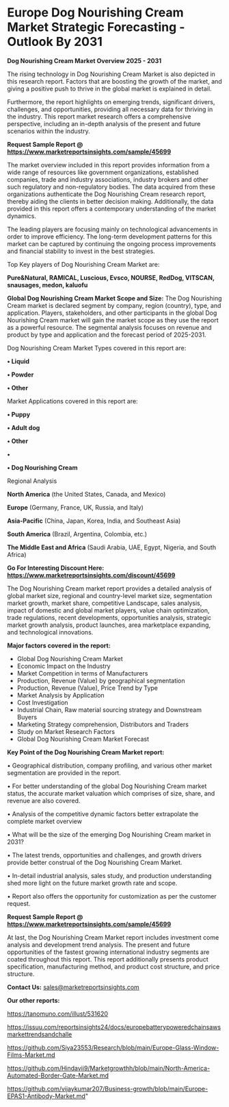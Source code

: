 # Europe Dog Nourishing Cream Market Strategic Forecasting - Outlook By 2031

<Strong> Dog Nourishing Cream Market Overview 2025 - 2031</strong>

The rising technology in Dog Nourishing Cream Market is also depicted in this research report. Factors that are boosting the growth of the market, and giving a positive push to thrive in the global market is explained in detail.

Furthermore, the report highlights on emerging trends, significant drivers, challenges, and opportunities, providing all necessary data for thriving in the industry. This report market research offers a comprehensive perspective, including an in-depth analysis of the present and future scenarios within the industry.

<strong>Request Sample Report @ <a href=https://www.marketreportsinsights.com/sample/45699>https://www.marketreportsinsights.com/sample/45699</a></strong>

The market overview included in this report provides information from a wide range of resources like government organizations, established companies, trade and industry associations, industry brokers and other such regulatory and non-regulatory bodies. The data acquired from these organizations authenticate the Dog Nourishing Cream research report, thereby aiding the clients in better decision making. Additionally, the data provided in this report offers a contemporary understanding of the market dynamics.

The leading players are focusing mainly on technological advancements in order to improve efficiency. The long-term development patterns for this market can be captured by continuing the ongoing process improvements and financial stability to invest in the best strategies.

Top Key players of Dog Nourishing Cream Market are:

<strong>Pure&Natural, RAMICAL, Luscious, Evsco, NOURSE, RedDog, VITSCAN, snausages, medon, kaluofu</strong>

<strong><b>Global Dog Nourishing Cream Market Scope and Size:</b></strong>
The Dog Nourishing Cream market is declared segment by company, region (country), type, and application. Players, stakeholders, and other participants in the global Dog Nourishing Cream market will gain the market scope as they use the report as a powerful resource. The segmental analysis focuses on revenue and product by type and application and the forecast period of 2025-2031.

Dog Nourishing Cream Market Types covered in this report are:

<strong>•  Liquid

•  Powder

•  Other</strong>

Market Applications covered in this report are:

<strong>•  Puppy

•  Adult dog

•  Other

•  

•  Dog Nourishing Cream</strong> 

Regional Analysis

<strong>North America</strong> (the United States, Canada, and Mexico)

<strong>Europe</strong> (Germany, France, UK, Russia, and Italy)

<strong>Asia-Pacific</strong> (China, Japan, Korea, India, and Southeast Asia)

<strong>South America</strong> (Brazil, Argentina, Colombia, etc.)

<strong>The Middle East and Africa</strong> (Saudi Arabia, UAE, Egypt, Nigeria, and South Africa)

<strong>Go For Interesting Discount Here: <a href=https://www.marketreportsinsights.com/discount/45699>https://www.marketreportsinsights.com/discount/45699</a></strong>

The Dog Nourishing Cream market report provides a detailed analysis of global market size, regional and country-level market size, segmentation market growth, market share, competitive Landscape, sales analysis, impact of domestic and global market players, value chain optimization, trade regulations, recent developments, opportunities analysis, strategic market growth analysis, product launches, area marketplace expanding, and technological innovations.

<strong><b>Major factors covered in the report:</b></strong>
<ul>
  <li>Global Dog Nourishing Cream Market </li>
  <li>Economic Impact on the Industry</li>
  <li>Market Competition in terms of Manufacturers</li>
  <li>Production, Revenue (Value) by geographical segmentation</li>
  <li>Production, Revenue (Value), Price Trend by Type</li>
  <li>Market Analysis by Application</li>
  <li>Cost Investigation</li>
  <li>Industrial Chain, Raw material sourcing strategy and Downstream Buyers</li>
  <li>Marketing Strategy comprehension, Distributors and Traders</li>
  <li>Study on Market Research Factors</li>
  <li>Global Dog Nourishing Cream Market Forecast</li>
</ul>

<strong><b>Key Point of the Dog Nourishing Cream Market report:</b></strong>

• Geographical distribution, company profiling, and various other market segmentation are provided in the report.

• For better understanding of the global Dog Nourishing Cream market status, the accurate market valuation which comprises of size, share, and revenue are also covered.

• Analysis of the competitive dynamic factors better extrapolate the complete market overview

• What will be the size of the emerging Dog Nourishing Cream market in 2031?

• The latest trends, opportunities and challenges, and growth drivers provide better construal of the Dog Nourishing Cream Market.

• In-detail industrial analysis, sales study, and production understanding shed more light on the future market growth rate and scope.

• Report also offers the opportunity for customization as per the customer request.

<strong>Request Sample Report @ <a href=https://www.marketreportsinsights.com/sample/45699>https://www.marketreportsinsights.com/sample/45699</a></strong>

At last, the Dog Nourishing Cream Market report includes investment come analysis and development trend analysis. The present and future opportunities of the fastest growing international industry segments are coated throughout this report. This report additionally presents product specification, manufacturing method, and product cost structure, and price structure.

<strong>Contact Us:</strong>
sales@marketreportsinsights.com

<strong>Our other reports:</strong>

<a href=https://tanomuno.com/illust/531620>https://tanomuno.com/illust/531620</a>

<a href=https://issuu.com/reportsinsights24/docs/europebatterypoweredchainsawsmarkettrendsandchalle>https://issuu.com/reportsinsights24/docs/europebatterypoweredchainsawsmarkettrendsandchalle</a>

<a href=https://github.com/Siya23553/Research/blob/main/Europe-Glass-Window-Films-Market.md>https://github.com/Siya23553/Research/blob/main/Europe-Glass-Window-Films-Market.md</a>

<a href=https://github.com/Hindavii9/Marketgrowthh/blob/main/North-America-Automated-Border-Gate-Market.md>https://github.com/Hindavii9/Marketgrowthh/blob/main/North-America-Automated-Border-Gate-Market.md</a>

<a href=https://github.com/vijaykumar207/Business-growth/blob/main/Europe-EPAS1-Antibody-Market.md>https://github.com/vijaykumar207/Business-growth/blob/main/Europe-EPAS1-Antibody-Market.md</a>"
